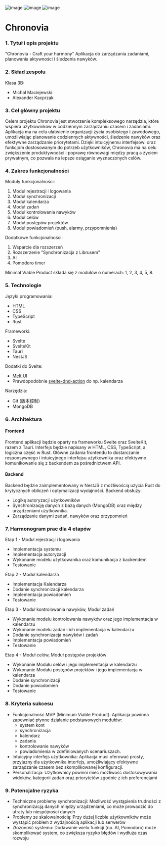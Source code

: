 ![image](https://github.com/user-attachments/assets/fbcce9d9-e653-4c3a-9b18-5e3e98826c05) ![image](https://github.com/user-attachments/assets/9e15c085-0e51-4d15-9548-8fd7be0617bf) ![image](https://github.com/user-attachments/assets/e3da0b38-3b44-4f30-bd75-632521ff63e1)

# Chronovia

### 1. Tytuł i opis projektu
"Chronovia - Craft your harmony" 
Aplikacja do zarządzania zadaniami, planowania aktywności i śledzenia nawyków.

### 2. Skład zespołu
Klasa 3B:
* Michał Maciejewski 
* Alexander Kacprzak 

### 3. Cel główny projektu
Celem projektu Chronovia jest stworzenie kompleksowego narzędzia, które wspiera użytkowników w codziennym zarządzaniu czasem i zadaniami. Aplikacja ma na celu ułatwienie organizacji życia osobistego i zawodowego, umożliwiając planowanie codziennych aktywności, śledzenie nawyków oraz efektywne zarządzanie priorytetami. Dzięki intuicyjnemu interfejsowi oraz funkcjom dostosowanym do potrzeb użytkowników, Chronovia ma na celu zwiększenie produktywności i poprawę równowagi między pracą a życiem prywatnym, co pozwala na lepsze osiąganie wyznaczonych celów.

### 4. Zakres funkcjonalności

Moduły funkcjonalności:
1. Moduł rejestracji i logowania
2. Moduł synchronizacji
3. Moduł kalendarza
4. Moduł zadań
5. Moduł kontrolowania nawyków
6. Moduł celów 
7. Moduł postępów projektów
8. Moduł powiadomień (push, alarmy, przypomnienia)

Dodatkowe funkcjonalności:
1. Wsparcie dla rozszerzeń
1. Rozszerzenie "Synchronizacja z Librusem"
1. AI
1. Pomodoro timer

Minimal Viable Product składa się z modułów o numerach: 1, 2, 3, 4, 5, 8.

### 5. Technologie
Języki programowania:
* HTML
* CSS
* TypeScript
* Rust

Frameworki:
* Svelte
* SvelteKit
* Tauri
* NestJS

Dodatki do Svelte:
* [Melt UI](https://melt-ui.com)
* Prawdopodobnie [svelte-dnd-action](https://github.com/isaacHagoel/svelte-dnd-action) do np. kalendarza 

Narzędzia:
* Git (版本控制)
* MongoDB

### 6. Architektura

#### Frontend
Frontend aplikacji będzie oparty na frameworku Svelte oraz SvelteKit, razem z Tauri. Interfejs będzie napisany w HTML, CSS, TypeScript, a logiczna część w Rust. Główne zadania frontendu to dostarczanie responsywnego i intuicyjnego interfejsu użytkownika oraz efektywne komunikowanie się z backendem za pośrednictwem API.

#### Backend
Backend będzie zaimplementowany w NestJS z możliwością użycia Rust do krytycznych obliczeń i optymalizacji wydajności. Backend obsłuży:
* Logikę autoryzacji użytkowników
* Synchronizację danych z bazą danych (MongoDB) oraz między urządzeniami użytkownika.
* Zarządzanie danymi zadań, nawyków oraz przypomnień

### 7. Harmonogram prac dla 4 etapów
Etap 1 - Moduł rejestracji i logowania

* Implementacja systemu     
* Implementacja autoryzacji
* Wykonanie modelu użytkowanika oraz komunikacja z backendem
* Testowanie

Etap 2 -  Moduł kalendarza 

* Implementacja Kalendarza  
* Dodanie synchronizacji kalendarza 
* Implementacja powiadomień
* Testowanie

Etap 3 - Moduł kontrolowania nawyków, Moduł zadań

* Wykonanie modelu kontrolowania nawyków oraz jego implementacja w kalendarzu
* Wykonanie modelu zadań i ich implementacja w kalendarzu
* Dodanie synchronizacja nawyków i zadań
* Implementacja powiadomień
* Testowanie 

Etap 4 - Moduł celów, Moduł postępów projektów

* Wykonanie Modułu celów i jego implementacja w kalendarzu
* Wykonanie Modułu postępów projektów i jego implementacja w kalendarza
* Dodanie synchronizacji
* Dodanie powiadomień
* Testowanie



### 8. Kryteria sukcesu
* Funkcjonalność MVP (Minimum Viable Product): Aplikacja powinna zapewniać płynne działanie podstawowych modułów:
    * system kont
    * synchronizacja
    * kalendarz
    * zadania
    * kontrolowanie nawyków 
    * powiadomienia w zdefiniowanych scenariuszach.
* Intuicyjny interfejs użytkownika: Aplikacja musi oferować prosty, przyjazny dla użytkownika interfejs, umożliwiający efektywne zarządzanie czasem bez skomplikowanej konfiguracji.
* Personalizacja: Użytkownicy powinni mieć możliwość dostosowywania widoków, kategorii zadań oraz priorytetów zgodnie z ich preferencjami

### 9. Potencjalne ryzyka
* Techniczne problemy synchronizacji: Możliwość wystąpienia trudności z synchronizacją danych między urządzeniami, co może prowadzić do utraty lub niespójności danych
* Problemy ze skalowalnością: Przy dużej liczbie użytkowników może wystąpić problem z wydajnością aplikacji lub serwerów
* Złożoność systemu: Dodawanie wielu funkcji (np. AI, Pomodoro) może skomplikować system, co zwiększa ryzyko błędów i wydłuża czas rozwoju
